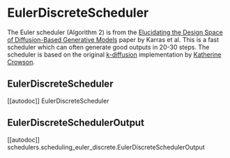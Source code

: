 <!--Copyright 2024 The HuggingFace Team. All rights reserved.

Licensed under the Apache License, Version 2.0 (the "License"); you may not use this file except in compliance with
the License. You may obtain a copy of the License at

http://www.apache.org/licenses/LICENSE-2.0

Unless required by applicable law or agreed to in writing, software distributed under the License is distributed on
an "AS IS" BASIS, WITHOUT WARRANTIES OR CONDITIONS OF ANY KIND, either express or implied. See the License for the
specific language governing permissions and limitations under the License.
-->

# EulerDiscreteScheduler

The Euler scheduler (Algorithm 2) is from the [Elucidating the Design Space of Diffusion-Based Generative Models](https://huggingface.co/papers/2206.00364) paper by Karras et al. This is a fast scheduler which can often generate good outputs in 20-30 steps. The scheduler is based on the original [k-diffusion](https://github.com/crowsonkb/k-diffusion/blob/481677d114f6ea445aa009cf5bd7a9cdee909e47/k_diffusion/sampling.py#L51) implementation by [Katherine Crowson](https://github.com/crowsonkb/).


## EulerDiscreteScheduler
[[autodoc]] EulerDiscreteScheduler

## EulerDiscreteSchedulerOutput
[[autodoc]] schedulers.scheduling_euler_discrete.EulerDiscreteSchedulerOutput
